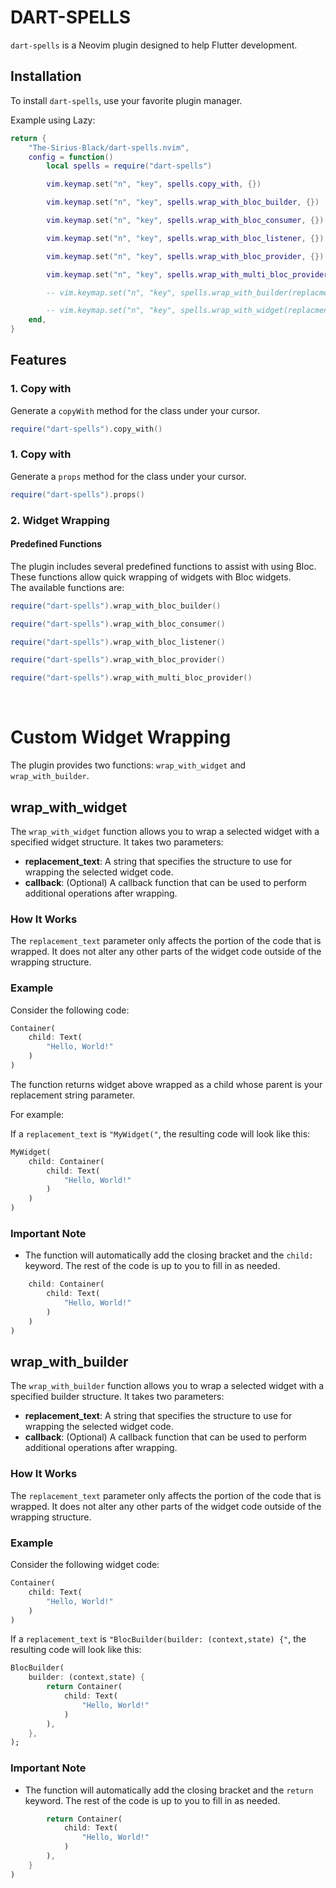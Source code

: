 # DART-SPELLS

`dart-spells` is a Neovim plugin designed to help Flutter development.

## Installation

To install `dart-spells`, use your favorite plugin manager. 

Example using Lazy:

```lua
return {
	"The-Sirius-Black/dart-spells.nvim",
	config = function()
		local spells = require("dart-spells")

		vim.keymap.set("n", "key", spells.copy_with, {})

		vim.keymap.set("n", "key", spells.wrap_with_bloc_builder, {})

		vim.keymap.set("n", "key", spells.wrap_with_bloc_consumer, {})

		vim.keymap.set("n", "key", spells.wrap_with_bloc_listener, {})

		vim.keymap.set("n", "key", spells.wrap_with_bloc_provider, {})

		vim.keymap.set("n", "key", spells.wrap_with_multi_bloc_provider, {})

		-- vim.keymap.set("n", "key", spells.wrap_with_builder(replacment_text, callback), {})

		-- vim.keymap.set("n", "key", spells.wrap_with_widget(replacment_text, callback), {})
	end,
}
```

## Features

### 1. Copy with

Generate a `copyWith` method for the class under your cursor.

```lua
require("dart-spells").copy_with()
```

### 1. Copy with

Generate a `props` method for the class under your cursor.

```lua
require("dart-spells").props()
```

### 2. Widget Wrapping       

#### Predefined Functions 

The plugin includes several predefined functions to assist with using Bloc.<br>
These functions allow quick wrapping of widgets with Bloc widgets.<br>
The available functions are:

```lua
require("dart-spells").wrap_with_bloc_builder()
```

```lua
require("dart-spells").wrap_with_bloc_consumer()
```

```lua
require("dart-spells").wrap_with_bloc_listener()
```

```lua
require("dart-spells").wrap_with_bloc_provider()
```

```lua
require("dart-spells").wrap_with_multi_bloc_provider()
```
<br>

# Custom Widget Wrapping

The plugin provides two functions: `wrap_with_widget` and `wrap_with_builder`.

## wrap_with_widget

The `wrap_with_widget` function allows you to wrap a selected widget with a specified widget structure. It takes two parameters:

- **replacement_text**: A string that specifies the structure to use for wrapping the selected widget code.
- **callback**: (Optional) A callback function that can be used to perform additional operations after wrapping.

### How It Works

The `replacement_text` parameter only affects the portion of the code that is wrapped. It does not alter any other parts of the widget code outside of the wrapping structure.

### Example

Consider the following  code:

```dart
Container(
    child: Text(
        "Hello, World!"
    )
)
```
The function returns widget above wrapped as a child whose parent is  your replacement string parameter.

For example:

If a `replacement_text` is `"MyWidget("`, the resulting code will look like this:

```dart
MyWidget(
    child: Container(
        child: Text(
            "Hello, World!"
        )
    )
)
```


### Important Note

- The function will automatically add the closing bracket and the `child:` keyword. The rest of the code is up to you to fill in as needed.


```dart
    child: Container(
        child: Text(
            "Hello, World!"
        )
    )
)
```

## wrap_with_builder

The `wrap_with_builder` function allows you to wrap a selected widget with a specified builder structure. It takes two parameters:

- **replacement_text**: A string that specifies the structure to use for wrapping the selected widget code.
- **callback**: (Optional) A callback function that can be used to perform additional operations after wrapping.

### How It Works

The `replacement_text` parameter only affects the portion of the code that is wrapped. It does not alter any other parts of the widget code outside of the wrapping structure.

### Example

Consider the following widget code:

```dart
Container(
    child: Text(
        "Hello, World!"
    )
)
```

If  a `replacement_text` is `"BlocBuilder(builder: (context,state) {"`, the resulting code will look like this:

```dart
BlocBuilder(
    builder: (context,state) {
        return Container(
            child: Text(
                "Hello, World!"
            )   
        ),
    },
);
```

### Important Note

- The function will automatically add the closing bracket and the `return` keyword. The rest of the code is up to you to fill in as needed.


```dart
        return Container(
            child: Text(
                "Hello, World!"
            )
        ),
    }
)
```
